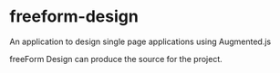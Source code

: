 # freeform-design
An application to design single page applications using Augmented.js

freeForm Design can produce the source for the project.
